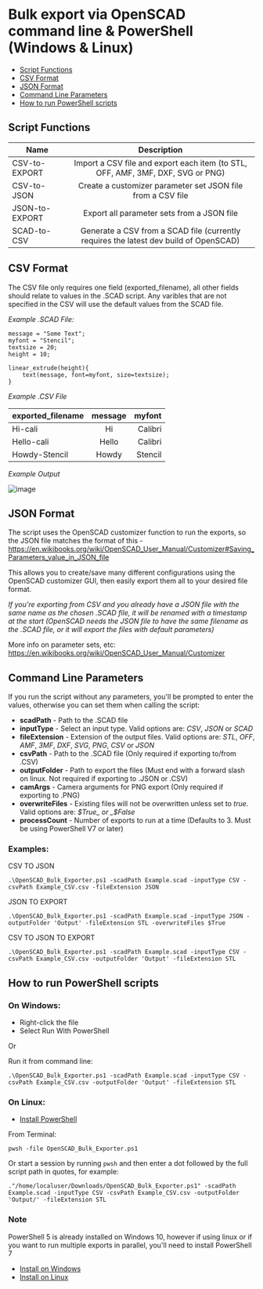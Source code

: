# Bulk export via OpenSCAD command line & PowerShell (Windows & Linux)

- [Script Functions](#script-functions)
- [CSV Format](#csv-format)
- [JSON Format](#json-format)
- [Command Line Parameters](#command-line-parameters)
- [How to run PowerShell scripts](#how-to-run-powershell-scripts)

## Script Functions

| Name          | Description                                                                            |
| --------------|:--------------------------------------------------------------------------------------:|
| CSV-to-EXPORT | Import a CSV file and export each item (to STL, OFF, AMF, 3MF, DXF, SVG or PNG)        |
| CSV-to-JSON   | Create a customizer parameter set JSON file from a CSV file                            |
| JSON-to-EXPORT| Export all parameter sets from a JSON file                                             |
| SCAD-to-CSV   | Generate a CSV from a SCAD file (currently requires the latest dev build of OpenSCAD)  |

## CSV Format

The CSV file only requires one field (exported_filename), all other fields should relate to values in the .SCAD script. Any varibles that are not specified in the CSV will use the default values from the SCAD file.

_Example .SCAD File:_

    message = "Some Text";
    myfont = "Stencil";
    textsize = 20;
    height = 10;

    linear_extrude(height){
        text(message, font=myfont, size=textsize);
    }

_Example .CSV File_

| exported_filename | message   | myfont  |
| ------------------|:---------:| -------:|
| Hi-cali           | Hi        | Calibri |
| Hello-cali        | Hello     | Calibri |
| Howdy-Stencil     | Howdy     | Stencil |

_Example Output_

![image](https://user-images.githubusercontent.com/50000826/140439376-16148446-163c-4ac3-9986-237b54ac9945.png)

## JSON Format

The script uses the OpenSCAD customizer function to run the exports, so the JSON file matches the format of this - https://en.wikibooks.org/wiki/OpenSCAD_User_Manual/Customizer#Saving_Parameters_value_in_JSON_file

This allows you to create/save many different configurations using the OpenSCAD customizer GUI, then easily export them all to your desired file format.

_If you're exporting from CSV and you already have a JSON file with the same name as the chosen .SCAD file, it will be renamed with a timestamp at the start (OpenSCAD needs the JSON file to have the same filename as the .SCAD file, or it will export the files with default parameters)_

More info on parameter sets, etc: https://en.wikibooks.org/wiki/OpenSCAD_User_Manual/Customizer

## Command Line Parameters

If you run the script without any parameters, you'll be prompted to enter the values, otherwise you can set them when calling the script:

* __scadPath__ - Path to the .SCAD file
* __inputType__ - Select an input type. Valid options are: _CSV_, _JSON_ or _SCAD_
* __fileExtension__ - Extension of the output files. Valid options are: _STL_, _OFF_, _AMF_, _3MF_, _DXF_, _SVG_, _PNG_, _CSV_ or _JSON_
* __csvPath__ - Path to the .SCAD file (Only required if exporting to/from .CSV)
* __outputFolder__ - Path to export the files (Must end with a forward slash on linux. Not required if exporting to .JSON or .CSV)
* __camArgs__ - Camera arguments for PNG export (Only required if exporting to .PNG)
* __overwriteFiles__ - Existing files will not be overwritten unless set to _true_. Valid options are: _$True_ or _$False_
* __processCount__ - Number of exports to run at a time (Defaults to 3. Must be using PowerShell V7 or later)

### Examples:

CSV TO JSON

    .\OpenSCAD_Bulk_Exporter.ps1 -scadPath Example.scad -inputType CSV -csvPath Example_CSV.csv -fileExtension JSON

JSON TO EXPORT

    .\OpenSCAD_Bulk_Exporter.ps1 -scadPath Example.scad -inputType JSON -outputFolder 'Output' -fileExtension STL -overwriteFiles $True

CSV TO JSON TO EXPORT

    .\OpenSCAD_Bulk_Exporter.ps1 -scadPath Example.scad -inputType CSV -csvPath Example_CSV.csv -outputFolder 'Output' -fileExtension STL

## How to run PowerShell scripts

### On Windows:
* Right-click the file
* Select Run With PowerShell

Or

Run it from command line:

    .\OpenSCAD_Bulk_Exporter.ps1 -scadPath Example.scad -inputType CSV -csvPath Example_CSV.csv -outputFolder 'Output' -fileExtension STL

### On Linux:
* [Install PowerShell](https://docs.microsoft.com/en-us/powershell/scripting/install/installing-powershell-on-linux?view=powershell-7.2)

From Terminal:

    pwsh -file OpenSCAD_Bulk_Exporter.ps1

Or start a session by running ```pwsh``` and then enter a dot followed by the full script path in quotes, for example:

    ."/home/localuser/Downloads/OpenSCAD_Bulk_Exporter.ps1" -scadPath Example.scad -inputType CSV -csvPath Example_CSV.csv -outputFolder 'Output/' -fileExtension STL

### Note

PowerShell 5 is already installed on Windows 10, however if using linux or if you want to run multiple exports in parallel, you'll need to install PowerShell 7
* [Install on Windows](https://docs.microsoft.com/en-us/powershell/scripting/install/installing-powershell-on-windows?view=powershell-7.1#msi)
* [Install on Linux](https://docs.microsoft.com/en-us/powershell/scripting/install/installing-powershell-on-linux?view=powershell-7.2)
